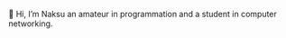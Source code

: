👋 Hi, I’m Naksu an amateur in programmation and a student in computer networking.


<!---
naksudev/naksudev is a ✨ special ✨ repository because its `README.md` (this file) appears on your GitHub profile.
You can click the Preview link to take a look at your changes.
--->
